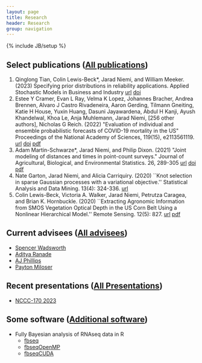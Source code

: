 ```yaml
---
layout: page
title: Research
header: Research
group: navigation
---
```

{% include JB/setup %}

## Select publications ([All publications](publications.html))

1. Qinglong Tian, Colin Lewis-Beck*, Jarad Niemi, and William Meeker. (2023) 
Specifying prior distributions in reliability applications.
Applied Stochastic Models in Business and Industry
[url](https://onlinelibrary.wiley.com/doi/full/10.1002/asmb.2752)
[doi](https://doi.org/10.1002/asmb.2752)
1. Estee Y Cramer, Evan L Ray, Velma K Lopez, Johannes Bracher, Andrea Brennen, Alvaro J Castro Rivadeneira, Aaron Gerding, Tilmann Gneiting, Katie H House, Yuxin Huang, Dasuni Jayawardena, Abdul
H Kanji, Ayush Khandelwal, Khoa Le, Anja Muhlemann, Jarad Niemi, [256 other authors], Nicholas G
Reich. (2022) "Evaluation of individual and ensemble probabilistic forecasts of COVID-19 mortality in the
US" Proceedings of the National Academy of Sciences, 119(15), e2113561119.
[url](https://www.pnas.org/doi/10.1073/pnas.2113561119) 
[doi](https://doi.org/10.1073/pnas.2113561119) 
[pdf](papers/Cram_eval_2022.pdf) 
1. Adam Martin-Schwarze*, Jarad Niemi, and Philip Dixon. (2021) "Joint modeling of distances and times in point-count surveys." 
Journal of Agricultural, Biological, and Environmental Statistics. 
26, 289-305
[url](https://link.springer.com/article/10.1007/s13253-021-00437-3) 
[doi](https://doi.org/10.1007/s13253-021-00437-3) 
[pdf](papers/Mart_join_2021.pdf)
1. Nate Garton, Jarad Niemi, and Alicia Carriquiry. (2020) ``Knot selection in sparse Gaussian processes with a variational objective.'' Statistical Analysis and Data Mining. 13(4): 324-336. [url](https://onlinelibrary.wiley.com/doi/full/10.1002/sam.11459)
1. Colin Lewis-Beck, Victoria A. Walker, Jarad Niemi, Petrutza Caragea, and Brian K. Hornbuckle. (2020) ``Extracting Agronomic Information from SMOS Vegetation Optical Depth in the US Corn Belt Using a Nonlinear Hierarchical Model.'' Remote Sensing. 12(5): 827. [url](https://www.mdpi.com/2072-4292/12/5/827) [pdf](papers/Lewi_Walk_Niem_Cara_Horn_extr_2020.pdf)


## Current advisees ([All advisees](students.html))

- [Spencer Wadsworth](https://www.stat.iastate.edu/people/spencer-wadsworth)
- [Aditya Ranade](https://www.stat.iastate.edu/people/aditya-ranade)
- [AJ Phillips]()
- [Payton Miloser]()


## Recent presentations ([All Presentations](presentations.html))

- [NCCC-170 2023](presentations/JaradNiemi_NCCC-170_2023.html)

## Some software ([Additional software](software.html))

- Fully Bayesian analysis of RNAseq data in R
  - [fbseq](https://github.com/wlandau/fbseq)
  - [fbseqOpenMP](https://github.com/wlandau/fbseqOpenMP)
  - [fbseqCUDA](https://github.com/wlandau/fbseqCUDA)
